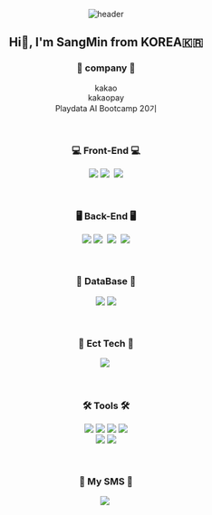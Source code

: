 <div align="center">

![header](https://capsule-render.vercel.app/api?type=waving&color=auto&height=200&section=header&text=🎉Welcome%20my%20github%20profile%20!&fontSize=50&animation=twinkling)
</div>

<h2 align="center"> Hi👋, I'm SangMin from KOREA🇰🇷</h2>
<h3 align="center">🏢 company 🏢</h3>
<p align="center">
  kakao<br/>
  kakaopay<br/>
  Playdata AI Bootcamp 20기<br/>
</p>

<br/>

<h3 align="center">💻 Front-End 💻</h3>
<p align="center">
  <img src="https://img.shields.io/badge/html5-E34F26?style=flat&logo=html5&logoColor=white">
  <img src="https://img.shields.io/badge/css-1572B6?style=flat&logo=css3&logoColor=white"/></a>&nbsp
  <img src="https://img.shields.io/badge/javascript-F7DF1E?style=flat&logo=javascript&logoColor=black">
</p>

<br/>

<h3 align="center">🖥 Back-End 🖥</h3>
<p align="center">
  <img src="https://img.shields.io/badge/java-007396?style=flat&logo=java&logoColor=white">
  <img src="https://img.shields.io/badge/Spring-6DB33F?style=flat&logo=spring&logoColor=white"/></a>&nbsp
  <img src="https://img.shields.io/badge/SpringBoot-6DB33F?style=flat&logo=springboot&logoColor=white"/></a>&nbsp
  <img src="https://img.shields.io/badge/python-3776AB?style=flat&logo=python&logoColor=white">
</p>

<br/>

<h3 align="center">💽 DataBase 💽</h3>
<p align="center">
  <img src="https://img.shields.io/badge/MySQL-4479A1?style=flat&logo=MySQL&logoColor=white">
  <img src="https://img.shields.io/badge/Oracle-F80000?style=flat&logo=Oracle&logoColor=white">
</p>

<br/>

<h3 align="center">📎 Ect Tech 📎</h3>
<p align="center">
  <!-- <img src="https://img.shields.io/badge/Docker-DB3552?style=flat&logo=Docker&logoColor=white"/></a>&nbsp -->
  <img src="https://img.shields.io/badge/aws-333664?style=flat&logo=amazon-aws&logoColor=white"/></a>&nbsp
</p>

<br/>

<h3 align="center">🛠 Tools 🛠</h3>
<p align="center">
  <img src="https://img.shields.io/badge/Visual Studio Code-blue?style=flat&logo=visualstudiocode&logoColor=white"/>
  <img src="https://img.shields.io/badge/github-181717?style=flat&logo=github&logoColor=white">
  <img src="https://img.shields.io/badge/Notion-ffffff?style=flat&logo=notion&logoColor=black"/>
  <img src="https://img.shields.io/badge/Eclipse-2C2255?style=flat&logo=eclipse&logoColor=white"/> <br/>
  <img src="https://img.shields.io/badge/MySQLWorkbench-4479A1?style=flat&logo=MySQL&logoColor=white">
  <img src="https://img.shields.io/badge/DBeaver-DADADA?style=flat&logo=&logoColor=white">
</p>

<br/>

<h3 align="center"> 🌈 My SMS 🌈 </h3>
<p align="center">
  <img src="https://img.shields.io/badge/Instagram-E4405F?style=flat&logo=Instagram&logoColor=white&link=https://www.instagram.com/easyhawn/"/></a>&nbsp
</p>
